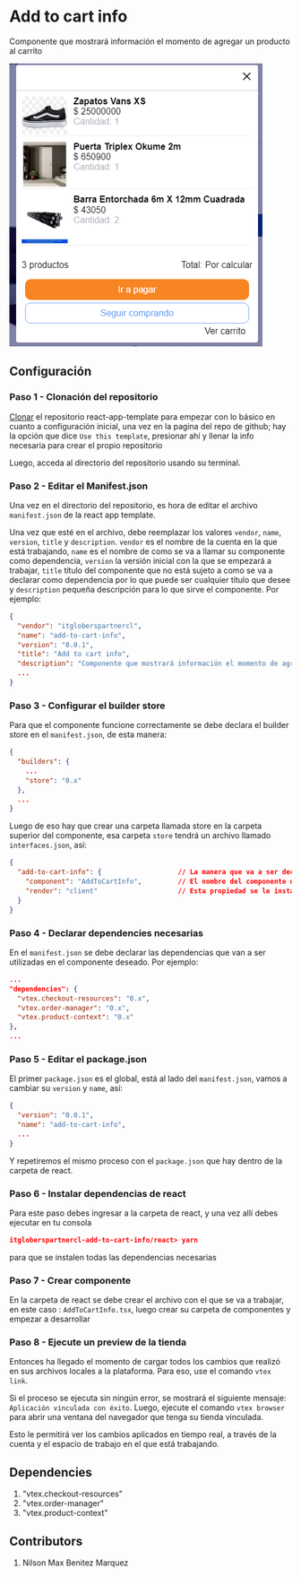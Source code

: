 # Add to cart info

Componente que mostrará información el momento de agregar un producto al carrito

<img src="https://github.com/nilsonmax/vtex-exito-store/blob/8620083ae2372adca939e8cf4cfacf68652b8e39/assets/img/pantalla-add-to-cart-info.png" alt="preview" />

## Configuración
### Paso 1 - Clonación del repositorio

[Clonar](https://github.com/vtex-apps/react-app-template) el repositorio react-app-template para empezar con lo básico en cuanto a configuración inicial, una vez en la pagina del repo de github; hay la opción que dice `Use this template`, presionar ahí y llenar la info necesaria para crear el propio repositorio

Luego, acceda al directorio del repositorio usando su terminal.

### Paso 2 - Editar el Manifest.json

Una vez en el directorio del repositorio, es hora de editar el archivo `manifest.json` de la react app template.

Una vez que esté en el archivo, debe reemplazar los valores `vendor`, `name`, `version`, `title` y `description`. `vendor` es el nombre de la cuenta en la que está trabajando, `name` es el nombre de como se va a llamar su componente como dependencia, `version` la versión inicial con la que se empezará a trabajar, `title` título del componente que no está sujeto a como se va a declarar como dependencia por lo que puede ser cualquier título que desee y `description` pequeña descripción para lo que sirve el componente. Por ejemplo:

```json
{
  "vendor": "itgloberspartnercl",
  "name": "add-to-cart-info",
  "version": "0.0.1",
  "title": "Add to cart info",
  "description": "Componente que mostrará información el momento de agregar un producto al carrito",
  ...
}
```

### Paso 3 - Configurar el builder store

Para que el componente funcione correctamente se debe declara el builder store en el `manifest.json`, de esta manera:

```json
{
  "builders": {
    ...
    "store": "0.x"
  },
  ...
}
```

Luego de eso hay que crear una carpeta llamada store en la carpeta superior del componente, esa carpeta `store` tendrá un archivo llamado `interfaces.json`, así:

```json
{
  "add-to-cart-info": {                   // La manera que va a ser declarada el componente en la app vtex, este nombre puede ser diferente al name de como lo llamaste en el manifest.json
    "component": "AddToCartInfo",         // El nombre del componente del que éste va a ser alimentado
    "render": "client"                    // Esta propiedad se le instaura si sólo va a ser utilizada por el cliente
  }
}
```

### Paso 4 - Declarar dependencies necesarias

En el `manifest.json` se debe declarar las dependencias que van a ser utilizadas en el componente deseado. Por ejemplo:

```json
...
"dependencies": {
  "vtex.checkout-resources": "0.x",
  "vtex.order-manager": "0.x",
  "vtex.product-context": "0.x"
},
...
```

### Paso 5 - Editar el package.json

El primer `package.json` es el global, está al lado del `manifest.json`, vamos a cambiar su `version` y `name`, así:

```json
{
  "version": "0.0.1",
  "name": "add-to-cart-info",
  ...
}
```

Y repetiremos el mismo proceso con el `package.json` que hay dentro de la carpeta de react.

### Paso 6 - Instalar dependencias de react

Para este paso debes ingresar a la carpeta de react, y una vez allí debes ejecutar en tu consola 
```json
itgloberspartnercl-add-to-cart-info/react> yarn
```
para que se instalen todas las dependencias necesarias

### Paso 7 - Crear componente

En la carpeta de react se debe crear el archivo con el que se va a trabajar, en este caso : `AddToCartInfo.tsx`, luego crear su carpeta de componentes y empezar a desarrollar

### Paso 8 - Ejecute un preview de la tienda

Entonces ha llegado el momento de cargar todos los cambios que realizó en sus archivos locales a la plataforma. Para eso, use el comando `vtex link`.

Si el proceso se ejecuta sin ningún error, se mostrará el siguiente mensaje: `Aplicación vinculada con éxito`. Luego, ejecute el comando `vtex browser` para abrir una ventana del navegador que tenga su tienda vinculada.

Esto le permitirá ver los cambios aplicados en tiempo real, a través de la cuenta y el espacio de trabajo en el que está trabajando.

## Dependencies
1. "vtex.checkout-resources"
2. "vtex.order-manager"
3. "vtex.product-context"

## Contributors
1. Nilson Max Benitez Marquez
